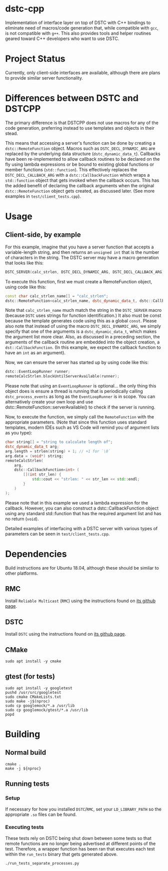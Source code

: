 # dstc-cpp
Implementation of interface layer on top of DSTC with C++ bindings to eliminate need of macros/code generation that, while compatible with `gcc`, is not compatible with `g++`.  This also provides tools and helper routines geared toward C++ developers who want to use DSTC.

# Project Status #

Currently, only client-side interfaces are available, although there are plans to provide similar server functionality.

# Differences between DSTC and DSTCPP

The primary difference is that DSTCPP does not use macros for any of the code generation, preferring instead to use templates and objects in their stead.

This means that accessing a server's function can be done by creating a `dstc::RemoteFunction` object.  Macros such as `DSTC_DECL_DYNAMIC_ARG` are replaced by the underlying data structure (`dstc_dynamic_data_t`).  Callbacks have been re-implemented to allow callback routines to be declared on the fly using lambda expressions or be bound to existing global functions or member functions (`std::function`).  This effectively replaces the `DSTC_DECL_CALLBACK_ARG` with a `dstc::CallbackFunction` which wraps a `std::function` object that gets invoked when the callback occurs.  This has the added benefit of declaring the callback arguments when the original `dstc::RemoteFunction` object gets created, as discussed later.  (See more examples in `test/client_tests.cpp`).

# Usage

## Client-side, by example

For this example, imagine that you have a server function that accepts a variable-length string, and then returns an `unsigned int` that is the number of characters in the string.  The DSTC server may have a macro generation that looks like this:

```c
DSTC_SERVER(calc_strlen, DSTC_DECL_DYNAMIC_ARG, DSTC_DECL_CALLBACK_ARG)
```

To execute this function, first we must create a RemoteFunction object, using code like this:

```cpp
const char calc_strlen_name[] = "calc_strlen";
dstc::RemoteFunction<calc_strlen_name, dstc_dynamic_data_t, dstc::CallbackFunction<int>> remoteCalcStrlen;
```

Note that `calc_strlen_name` much match the string in the `DSTC_SERVER` macro (because `DSTC` uses strings for function identification.)  It also must be const because the template generates code using this as a global `const`. Please also note that instead of using the macro `DSTC_DECL_DYNAMIC_ARG`, we simply specify that one of the arguments is a `dstc_dynamic_data_t`, which makes the argument list more clear.  Also, as discussed in a preceding section, the arguments of the callback routine are embedded into the object creation, a `dst::CallbackFunction`.  (In this example, we expect the callback function to have an `int` as an argument).

Now, we can ensure the server has started up by using code like this:

```cpp
dstc::EventLoopRunner runner;
remoteCalcStrlen.blockUntilServerAvailable(runner);
```

Please note that using an `EventLoopRunner` is optional... the only thing this object does is ensure a thread is running that is periodically calling `dstc_process_events` as long as the `EventLoopRunner` is in scope.  You can alternatively create your own loop and use dstc::RemoteFunction::serverAvailable() to check if the server is running.

Now, to execute the function, we simply call the `RemoteFunction` with the appropriate parameters.  (Note that since this function uses standard templates, modern IDEs such as VS Code will remind you of argument lists as you type):

```cpp
char string[] = "string to calculate length of";
dstc_dynamic_data_t arg;
arg.length = strlen(string) + 1; // +1 for `\0`
arg.data = (void*) string;
remoteCalcStrlen(
    arg,
    dstc::CallbackFunction<int> (
        [](int str_len) {
            std::cout << "strlen: " << str_len << std::endl;
        }
    )
);
```

Please note that in this example we used a lambda expression for the callback.  However, you can also construct a dstc::CallbackFunction object using any standard std::function that has the required argument list and has no return (`void`).

Detailed examples of interfacing with a DSTC server with various types of parameters can be seen in `test/client_tests.cpp`.

# Dependencies

Build instructions are for Ubuntu 18.04, although these should be similar to other platforms.

## RMC ##

Install `Reliable Multicast` (`RMC`) using the instructions found on [its github page](https://github.com/PDXostc/reliable_multicast).

## DSTC ###

Install `DSTC` using the instructions found on [its github page](https://github.com/PDXostc/dstc).

## CMake ##

```
sudo apt install -y cmake
```

## gtest (for tests) ##

```
sudo apt install -y googletest
pushd /usr/src/googletest
sudo cmake CMakeLists.txt
sudo make -j$(nproc)
sudo cp googlemock/*.a /usr/lib
sudo cp googlemock/gtest/*.a /usr/lib
popd
```

# Building

## Normal build ##

```
cmake .
make -j ${nproc}
```

## Running tests ##

### Setup ###

If necessary for how you installed `DSTC`/`RMC`, set your `LD_LIBRARY_PATH` so the appropriate `.so` files can be found.

### Executing tests ###

These tests rely on DSTC being shut down between some tests so that remote functions are no longer being advertised at different points of the test.  Therefore, a wrapper function has been ran that executes each test within the `run_tests` binary that gets generated above.

```
./run_tests_separate_processes.py
```